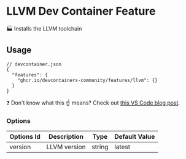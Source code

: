 # LLVM Dev Container Feature

🏭 Installs the LLVM toolchain

## Usage

```jsonc
// devcontainer.json
{
  "features": {
    "ghcr.io/devcontainers-community/features/llvm": {}
  }
}
```

❓ Don't know what this ☝ means? Check out [this VS Code blog post].

### Options

| Options Id | Description | Type | Default Value |
|-----|-----|-----|-----|
| version | LLVM version | string | latest |


<!-- prettier-ignore -->
[this vs code blog post]: https://code.visualstudio.com/blogs/2022/09/15/dev-container-features
